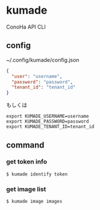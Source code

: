 # kumade

ConoHa API CLI

## config

~/.config/kumade/config.json
```json
{
  "user": "username",
  "password": "password",
  "tenant_id": "tenant_id"
}
```

もしくは

```env
export KUMADE_USERNAME=username
export KUMADE_PASSWORD=password
export KUMADE_TENANT_ID=tenant_id
```

## command

### get token info
```
$ kumade identify token
```

### get image list
```
$ kumade image images
```

